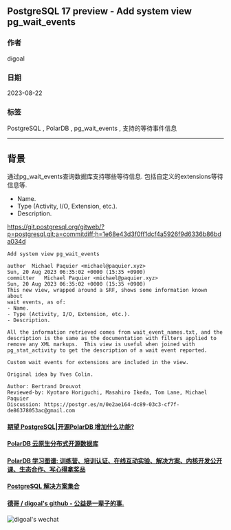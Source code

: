 ## PostgreSQL 17 preview - Add system view pg_wait_events  
                                                                                                                                      
### 作者                                                                                                                
digoal                                                                                                                
                                                                                                                
### 日期                                                                                                                
2023-08-22                                                                                                           
                                                                                                      
### 标签                                                                                                                
PostgreSQL , PolarDB , pg_wait_events , 支持的等待事件信息                  
                                                                                                                
----                                                                                                                
                                                                                                                
## 背景   
通过pg_wait_events查询数据库支持哪些等待信息. 包括自定义的extensions等待信息等.  
- Name.  
- Type (Activity, I/O, Extension, etc.).  
- Description.  
  
https://git.postgresql.org/gitweb/?p=postgresql.git;a=commitdiff;h=1e68e43d3f0ff1dcf4a5926f9d6336b86bda034d  
  
```  
Add system view pg_wait_events  

author	Michael Paquier <michael@paquier.xyz>	  
Sun, 20 Aug 2023 06:35:02 +0000 (15:35 +0900)  
committer	Michael Paquier <michael@paquier.xyz>	  
Sun, 20 Aug 2023 06:35:02 +0000 (15:35 +0900)  
This new view, wrapped around a SRF, shows some information known about  
wait events, as of:  
- Name.  
- Type (Activity, I/O, Extension, etc.).  
- Description.  
  
All the information retrieved comes from wait_event_names.txt, and the  
description is the same as the documentation with filters applied to  
remove any XML markups.  This view is useful when joined with  
pg_stat_activity to get the description of a wait event reported.  
  
Custom wait events for extensions are included in the view.  
  
Original idea by Yves Colin.  
  
Author: Bertrand Drouvot  
Reviewed-by: Kyotaro Horiguchi, Masahiro Ikeda, Tom Lane, Michael  
Paquier  
Discussion: https://postgr.es/m/0e2ae164-dc89-03c3-cf7f-de86378053ac@gmail.com  
```
  
  
#### [期望 PostgreSQL|开源PolarDB 增加什么功能?](https://github.com/digoal/blog/issues/76 "269ac3d1c492e938c0191101c7238216")
  
  
#### [PolarDB 云原生分布式开源数据库](https://github.com/ApsaraDB "57258f76c37864c6e6d23383d05714ea")
  
  
#### [PolarDB 学习图谱: 训练营、培训认证、在线互动实验、解决方案、内核开发公开课、生态合作、写心得拿奖品](https://www.aliyun.com/database/openpolardb/activity "8642f60e04ed0c814bf9cb9677976bd4")
  
  
#### [PostgreSQL 解决方案集合](../201706/20170601_02.md "40cff096e9ed7122c512b35d8561d9c8")
  
  
#### [德哥 / digoal's github - 公益是一辈子的事.](https://github.com/digoal/blog/blob/master/README.md "22709685feb7cab07d30f30387f0a9ae")
  
  
![digoal's wechat](../pic/digoal_weixin.jpg "f7ad92eeba24523fd47a6e1a0e691b59")
  

